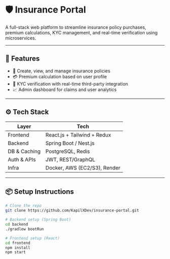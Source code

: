 # 🛡️ Insurance Portal

A full-stack web platform to streamline insurance policy purchases, premium calculations, KYC management, and real-time verification using microservices.

---

## 🚀 Features

- 🧾 Create, view, and manage insurance policies
- 💳 Premium calculation based on user profile
- 🔐 KYC verification with real-time third-party integration
- 📈 Admin dashboard for claims and user analytics

---

## ⚙️ Tech Stack

| Layer        | Tech                          |
|--------------|-------------------------------|
| Frontend     | React.js + Tailwind + Redux   |
| Backend      | Spring Boot / Nest.js         |
| DB & Caching | PostgreSQL, Redis             |
| Auth & APIs  | JWT, REST/GraphQL             |
| Infra        | Docker, AWS (EC2/S3), Render  |

---

## 📦 Setup Instructions

```bash
# Clone the repo
git clone https://github.com/KapilXDev/insurance-portal.git

# Backend setup (Spring Boot)
cd backend
./gradlew bootRun

# Frontend setup (React)
cd frontend
npm install
npm start
